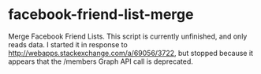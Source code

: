 facebook-friend-list-merge
==========================

Merge Facebook Friend Lists. This script is currently unfinished, and only
reads data. I started it in response to
http://webapps.stackexchange.com/a/69056/3722, but stopped because it appears
that the /members Graph API call is deprecated.

